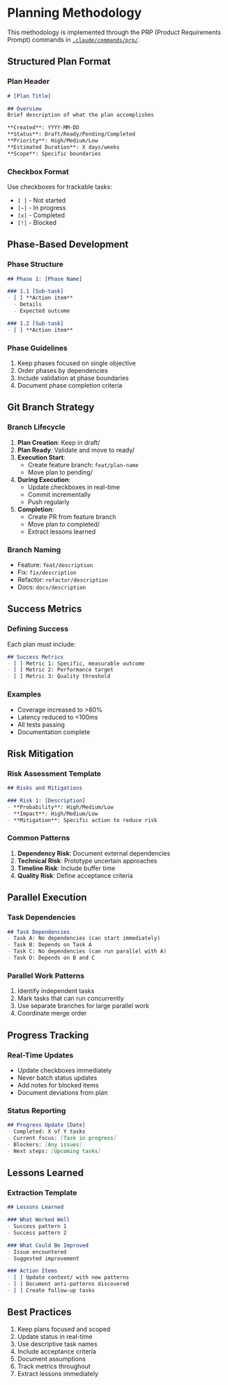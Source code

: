# Planning Methodology

This methodology is implemented through the PRP (Product Requirements Prompt) commands in [`.claude/commands/prp/`](../commands/prp/).

## Structured Plan Format

### Plan Header

```markdown
# [Plan Title]

## Overview
Brief description of what the plan accomplishes

**Created**: YYYY-MM-DD
**Status**: Draft/Ready/Pending/Completed
**Priority**: High/Medium/Low
**Estimated Duration**: X days/weeks
**Scope**: Specific boundaries
```

### Checkbox Format

Use checkboxes for trackable tasks:

- `[ ]` - Not started
- `[~]` - In progress
- `[x]` - Completed
- `[!]` - Blocked

## Phase-Based Development

### Phase Structure

```markdown
## Phase 1: [Phase Name]

### 1.1 [Sub-task]
- [ ] **Action item**
  - Details
  - Expected outcome

### 1.2 [Sub-task]
- [ ] **Action item**
```

### Phase Guidelines

1. Keep phases focused on single objective
2. Order phases by dependencies
3. Include validation at phase boundaries
4. Document phase completion criteria

## Git Branch Strategy

### Branch Lifecycle

1. **Plan Creation**: Keep in draft/
2. **Plan Ready**: Validate and move to ready/
3. **Execution Start**:
   - Create feature branch: `feat/plan-name`
   - Move plan to pending/
4. **During Execution**:
   - Update checkboxes in real-time
   - Commit incrementally
   - Push regularly
5. **Completion**:
   - Create PR from feature branch
   - Move plan to completed/
   - Extract lessons learned

### Branch Naming

- Feature: `feat/description`
- Fix: `fix/description`
- Refactor: `refactor/description`
- Docs: `docs/description`

## Success Metrics

### Defining Success

Each plan must include:

```markdown
## Success Metrics
- [ ] Metric 1: Specific, measurable outcome
- [ ] Metric 2: Performance target
- [ ] Metric 3: Quality threshold
```

### Examples

- Coverage increased to >80%
- Latency reduced to <100ms
- All tests passing
- Documentation complete

## Risk Mitigation

### Risk Assessment Template

```markdown
## Risks and Mitigations

### Risk 1: [Description]
- **Probability**: High/Medium/Low
- **Impact**: High/Medium/Low
- **Mitigation**: Specific action to reduce risk
```

### Common Patterns

1. **Dependency Risk**: Document external dependencies
2. **Technical Risk**: Prototype uncertain approaches
3. **Timeline Risk**: Include buffer time
4. **Quality Risk**: Define acceptance criteria

## Parallel Execution

### Task Dependencies

```markdown
## Task Dependencies
- Task A: No dependencies (can start immediately)
- Task B: Depends on Task A
- Task C: No dependencies (can run parallel with A)
- Task D: Depends on B and C
```

### Parallel Work Patterns

1. Identify independent tasks
2. Mark tasks that can run concurrently
3. Use separate branches for large parallel work
4. Coordinate merge order

## Progress Tracking

### Real-Time Updates

- Update checkboxes immediately
- Never batch status updates
- Add notes for blocked items
- Document deviations from plan

### Status Reporting

```markdown
## Progress Update [Date]
- Completed: X of Y tasks
- Current focus: [Task in progress]
- Blockers: [Any issues]
- Next steps: [Upcoming tasks]
```

## Lessons Learned

### Extraction Template

```markdown
## Lessons Learned

### What Worked Well
- Success pattern 1
- Success pattern 2

### What Could Be Improved
- Issue encountered
- Suggested improvement

### Action Items
- [ ] Update context/ with new patterns
- [ ] Document anti-patterns discovered
- [ ] Create follow-up tasks
```

## Best Practices

1. Keep plans focused and scoped
2. Update status in real-time
3. Use descriptive task names
4. Include acceptance criteria
5. Document assumptions
6. Track metrics throughout
7. Extract lessons immediately
